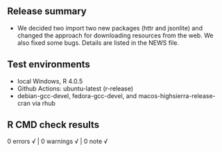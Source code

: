 ## Release summary

- We decided two import two new packages (httr and jsonlite) and changed the approach for downloading resources from the web. We also fixed some bugs. Details are listed in the NEWS file.  

## Test environments

- local Windows, R 4.0.5
- Github Actions: ubuntu-latest (r-release)
- debian-gcc-devel, fedora-gcc-devel, and macos-highsierra-release-cran via rhub

## R CMD check results

0 errors √ | 0 warnings √ | 0 note √

